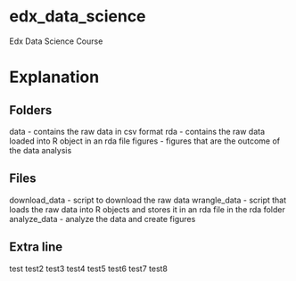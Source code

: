 # edx_data_science
Edx Data Science Course

# Explanation
## Folders
data - contains the raw data in csv format
rda - contains the raw data loaded into R object in an rda file
figures - figures that are the outcome of the data analysis

## Files
download_data - script to download the raw data
wrangle_data - script that loads the raw data into R objects and stores it in an rda file in the rda folder
analyze_data - analyze the data and create figures

## Extra line
test
test2
test3
test4
test5
test6
test7
test8
